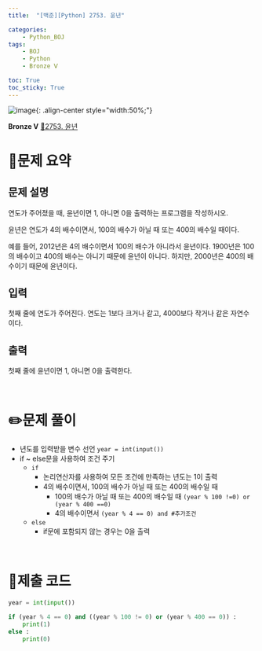 ```yaml
---
title:  "[백준][Python] 2753. 윤년" 

categories: 
    - Python_BOJ
tags: 
    - BOJ
    - Python
    - Bronze Ⅴ

toc: True
toc_sticky: True
---
```

![image](https://github.com/user-attachments/assets/32319fe8-99e9-4031-b5d1-9f1909b510dc){: .align-center style="width:50%;"}

**Bronze Ⅴ** 
[🔗2753. 윤년](https://www.acmicpc.net/problem/2753)

# 📝문제 요약
## 문제 설명
연도가 주어졌을 때, 윤년이면 1, 아니면 0을 출력하는 프로그램을 작성하시오.

윤년은 연도가 4의 배수이면서, 100의 배수가 아닐 때 또는 400의 배수일 때이다.

예를 들어, 2012년은 4의 배수이면서 100의 배수가 아니라서 윤년이다. 1900년은 100의 배수이고 400의 배수는 아니기 때문에 윤년이 아니다. 하지만, 2000년은 400의 배수이기 때문에 윤년이다.

## 입력
첫째 줄에 연도가 주어진다. 연도는 1보다 크거나 같고, 4000보다 작거나 같은 자연수이다.

## 출력
첫째 줄에 윤년이면 1, 아니면 0을 출력한다.


<br>

# ✏️문제 풀이
- 년도를 입력받을 변수 선언 `year = int(input())`
- if ~ else문을 사용하여 조건 주기
    - `if`
        - 논리연산자를 사용하여 모든 조건에 만족하는 년도는 1이 출력
        - 4의 배수이면서, 100의 배수가 아닐 때 또는 400의 배수일 때
            - 100의 배수가 아닐 때 또는 400의 배수일 때 `(year % 100 !=0) or (year % 400 ==0)`
            - 4의 배수이면서 `(year % 4 == 0) and #추가조건`
    - `else`
        - if문에 포함되지 않는 경우는 0을 출력

<br>

# 💯제출 코드
```python
year = int(input())

if (year % 4 == 0) and ((year % 100 != 0) or (year % 400 == 0)) :
    print(1)
else :
    print(0)
```